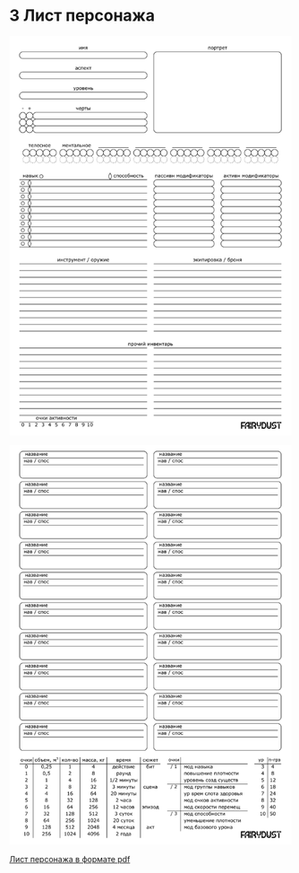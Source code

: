 # 3 Лист персонажа

![Лист персонажа страница 1](../x_img/sheet/character_sheet_page_1.png)

![Лист персонажа страница 2](../x_img/sheet/character_sheet_page_2.png)

[Лист персонажа в формате pdf](../x_pdf/character_sheet.pdf)